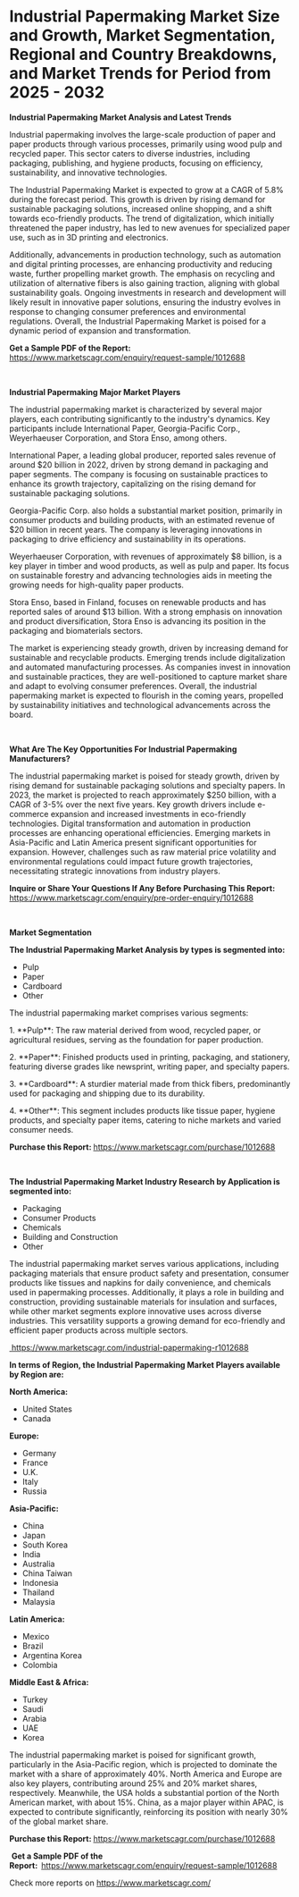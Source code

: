 <p><h1>Industrial Papermaking Market Size and Growth, Market Segmentation, Regional and Country Breakdowns, and Market Trends for Period from 2025 -  2032</h1></p><p><strong>Industrial Papermaking Market Analysis and Latest Trends</strong></p>
<p><p>Industrial papermaking involves the large-scale production of paper and paper products through various processes, primarily using wood pulp and recycled paper. This sector caters to diverse industries, including packaging, publishing, and hygiene products, focusing on efficiency, sustainability, and innovative technologies.</p><p>The Industrial Papermaking Market is expected to grow at a CAGR of 5.8% during the forecast period. This growth is driven by rising demand for sustainable packaging solutions, increased online shopping, and a shift towards eco-friendly products. The trend of digitalization, which initially threatened the paper industry, has led to new avenues for specialized paper use, such as in 3D printing and electronics. </p><p>Additionally, advancements in production technology, such as automation and digital printing processes, are enhancing productivity and reducing waste, further propelling market growth. The emphasis on recycling and utilization of alternative fibers is also gaining traction, aligning with global sustainability goals. Ongoing investments in research and development will likely result in innovative paper solutions, ensuring the industry evolves in response to changing consumer preferences and environmental regulations. Overall, the Industrial Papermaking Market is poised for a dynamic period of expansion and transformation.</p></p>
<p><strong>Get a Sample PDF of the Report:&nbsp;</strong> <a href="https://www.marketscagr.com/enquiry/request-sample/1012688?utm_campaign=2938&utm_medium=2&utm_source=Github&utm_content=ia&utm_term=31032025&utm_id=industrial-papermaking">https://www.marketscagr.com/enquiry/request-sample/1012688</a></p>
<p>&nbsp;</p>
<p><strong>Industrial Papermaking Major Market Players</strong></p>
<p><p>The industrial papermaking market is characterized by several major players, each contributing significantly to the industry's dynamics. Key participants include International Paper, Georgia-Pacific Corp., Weyerhaeuser Corporation, and Stora Enso, among others. </p><p>International Paper, a leading global producer, reported sales revenue of around $20 billion in 2022, driven by strong demand in packaging and paper segments. The company is focusing on sustainable practices to enhance its growth trajectory, capitalizing on the rising demand for sustainable packaging solutions.</p><p>Georgia-Pacific Corp. also holds a substantial market position, primarily in consumer products and building products, with an estimated revenue of $20 billion in recent years. The company is leveraging innovations in packaging to drive efficiency and sustainability in its operations.</p><p>Weyerhaeuser Corporation, with revenues of approximately $8 billion, is a key player in timber and wood products, as well as pulp and paper. Its focus on sustainable forestry and advancing technologies aids in meeting the growing needs for high-quality paper products.</p><p>Stora Enso, based in Finland, focuses on renewable products and has reported sales of around $13 billion. With a strong emphasis on innovation and product diversification, Stora Enso is advancing its position in the packaging and biomaterials sectors.</p><p>The market is experiencing steady growth, driven by increasing demand for sustainable and recyclable products. Emerging trends include digitalization and automated manufacturing processes. As companies invest in innovation and sustainable practices, they are well-positioned to capture market share and adapt to evolving consumer preferences. Overall, the industrial papermaking market is expected to flourish in the coming years, propelled by sustainability initiatives and technological advancements across the board.</p></p>
<p>&nbsp;</p>
<p><strong>What Are The Key Opportunities For Industrial Papermaking Manufacturers?</strong></p>
<p><p>The industrial papermaking market is poised for steady growth, driven by rising demand for sustainable packaging solutions and specialty papers. In 2023, the market is projected to reach approximately $250 billion, with a CAGR of 3-5% over the next five years. Key growth drivers include e-commerce expansion and increased investments in eco-friendly technologies. Digital transformation and automation in production processes are enhancing operational efficiencies. Emerging markets in Asia-Pacific and Latin America present significant opportunities for expansion. However, challenges such as raw material price volatility and environmental regulations could impact future growth trajectories, necessitating strategic innovations from industry players.</p></p>
<p><strong>Inquire or Share Your Questions If Any Before Purchasing This Report:</strong> <a href="https://www.marketscagr.com/enquiry/pre-order-enquiry/1012688?utm_campaign=2938&utm_medium=2&utm_source=Github&utm_content=ia&utm_term=31032025&utm_id=industrial-papermaking">https://www.marketscagr.com/enquiry/pre-order-enquiry/1012688</a></p>
<p>&nbsp;</p>
<p><strong>Market Segmentation</strong></p>
<p><strong>The Industrial Papermaking Market Analysis by types is segmented into:</strong></p>
<p><ul><li>Pulp</li><li>Paper</li><li>Cardboard</li><li>Other</li></ul></p>
<p><p>The industrial papermaking market comprises various segments: </p><p>1. **Pulp**: The raw material derived from wood, recycled paper, or agricultural residues, serving as the foundation for paper production. </p><p>2. **Paper**: Finished products used in printing, packaging, and stationery, featuring diverse grades like newsprint, writing paper, and specialty papers. </p><p>3. **Cardboard**: A sturdier material made from thick fibers, predominantly used for packaging and shipping due to its durability. </p><p>4. **Other**: This segment includes products like tissue paper, hygiene products, and specialty paper items, catering to niche markets and varied consumer needs.</p></p>
<p><strong>Purchase this Report:&nbsp;</strong><a href="https://www.marketscagr.com/purchase/1012688?utm_campaign=2938&utm_medium=2&utm_source=Github&utm_content=ia&utm_term=31032025&utm_id=industrial-papermaking">https://www.marketscagr.com/purchase/1012688</a></p>
<p>&nbsp;</p>
<p><strong>The Industrial Papermaking Market Industry Research by Application is segmented into:</strong></p>
<p><ul><li>Packaging</li><li>Consumer Products</li><li>Chemicals</li><li>Building and Construction</li><li>Other</li></ul></p>
<p><p>The industrial papermaking market serves various applications, including packaging materials that ensure product safety and presentation, consumer products like tissues and napkins for daily convenience, and chemicals used in papermaking processes. Additionally, it plays a role in building and construction, providing sustainable materials for insulation and surfaces, while other market segments explore innovative uses across diverse industries. This versatility supports a growing demand for eco-friendly and efficient paper products across multiple sectors.</p></p>
<p><a href="https://www.marketscagr.com/industrial-papermaking-r1012688?utm_campaign=2938&utm_medium=2&utm_source=Github&utm_content=ia&utm_term=31032025&utm_id=industrial-papermaking">&nbsp;https://www.marketscagr.com/industrial-papermaking-r1012688</a></p>
<p><strong>In terms of Region, the Industrial Papermaking Market Players available by Region are:</strong></p>
<p>
    <p> <strong> North America: </strong>
        <ul>
            <li>United States</li>
            <li>Canada</li>
        </ul>
        </p> 
    <p> <strong> Europe: </strong>
        <ul>
            <li>Germany</li>
            <li>France</li>
            <li>U.K.</li>
            <li>Italy</li>
            <li>Russia</li>
        </ul>
        </p> 
    <p> <strong> Asia-Pacific: </strong>
        <ul>
            <li>China</li>
            <li>Japan</li>
            <li>South Korea</li>
            <li>India</li>
            <li>Australia</li>
            <li>China Taiwan</li>
            <li>Indonesia</li>
            <li>Thailand</li>
            <li>Malaysia</li>
        </ul>
        </p> 
    <p> <strong> Latin America: </strong>
        <ul>
            <li>Mexico</li>
            <li>Brazil</li>
            <li>Argentina Korea</li>
            <li>Colombia</li>
        </ul>
        </p> 
    <p> <strong> Middle East & Africa: </strong>
        <ul>
            <li>Turkey</li>
            <li>Saudi</li>
            <li>Arabia</li>
            <li>UAE</li>
            <li>Korea</li>
        </ul>
    </p>
    </p>
<p><p>The industrial papermaking market is poised for significant growth, particularly in the Asia-Pacific region, which is projected to dominate the market with a share of approximately 40%. North America and Europe are also key players, contributing around 25% and 20% market shares, respectively. Meanwhile, the USA holds a substantial portion of the North American market, with about 15%. China, as a major player within APAC, is expected to contribute significantly, reinforcing its position with nearly 30% of the global market share.</p></p>
<p><strong>Purchase this Report: </strong><a href="https://www.marketscagr.com/purchase/1012688?utm_campaign=2938&utm_medium=2&utm_source=Github&utm_content=ia&utm_term=31032025&utm_id=industrial-papermaking">https://www.marketscagr.com/purchase/1012688</a></p>
<p>&nbsp;<strong>Get a Sample PDF of the Report:&nbsp;&nbsp;</strong><a href="https://www.marketscagr.com/enquiry/request-sample/1012688?utm_campaign=2938&utm_medium=2&utm_source=Github&utm_content=ia&utm_term=31032025&utm_id=industrial-papermaking">https://www.marketscagr.com/enquiry/request-sample/1012688</a></p>
<p><strong></strong></p>
<p>Check more reports on <a href="https://www.marketscagr.com/?utm_campaign=2938&utm_medium=2&utm_source=Github&utm_content=ia&utm_term=31032025&utm_id=industrial-papermaking">https://www.marketscagr.com/</a></p>